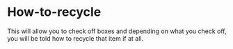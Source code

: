 # How-to-recycle
This will allow you to check off boxes and depending on what you check off, you will be told how to recycle that item if at all.
